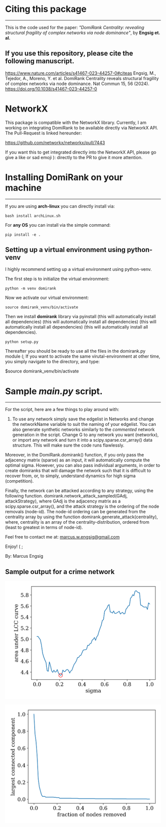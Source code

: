 # Citing this package
------------------------------------------------------------------------------------------------
This is the code used for the paper:
*"DomiRank Centrality: revealing structural fragility of complex networks via node dominance"*, 
by **Engsig et. al.**

## If you use this repository, please cite the following manuscript.
https://www.nature.com/articles/s41467-023-44257-0#citeas
Engsig, M., Tejedor, A., Moreno, Y. et al. DomiRank Centrality reveals structural fragility of complex networks via node dominance. Nat Commun 15, 56 (2024). https://doi.org/10.1038/s41467-023-44257-0

# NetworkX
This package is compatible with the NetworkX library. Currently, I am working on integrating 
DomiRank to be available directly via NetworkX API. The Pull-Request is linked hereunder:

https://github.com/networkx/networkx/pull/7443

If you want this to get integrated directly into the NetworkX API, please go give a like or sad 
emoji ): directly to the PR to give it more attention.


# Installing DomiRank on your machine
------------------------------------------------------------------------------------------------
If you are using **arch-linux** you can directly install via:

```
bash install archLinux.sh
```

For **any OS** you can install via the simple command:

```
pip install -e .
```


## Setting up a virtual environment using python-venv
I highly recommend setting up a virtual environment using python-venv.

The first step is to initialize the virtual environment: 

```
python -m venv domirank
```

Now we activate our virtual environment:

```
source domirank_venv/bin/activate
```

Then we install **domirank** library via pyinstall (this will automatically install all dependencies) (this will automatically install all dependencies) (this will automatically install all dependencies) (this will automatically install all dependencies).

```
python setup.py
```

Thereafter you should be ready to use all the files in the domirank.py module (;
If you want to activate the same virutal-environment at other time, you simply navigate to the directory, and type:

$source domirank_venv/bin/activate


# Sample *main.py* script.
------------------------------------------------------------------------------------------------
For the script, here are a few things to play around with:

1. To use any network simply save the edgelist in Networks and change the networkName variable to suit the naming of your edgelist. You can also generate synthetic networks similarly to the *commented* network generation in the script.
Change G to any network you want (networkx), or import any network and turn it into a scipy.sparse.csr_array() data structure. This will make sure the code runs flawlessly. 

Moreover, in the DomiRank.domirank() function, if you only pass the adjacency matrix (sparse) as an input, it will automatically compute the optimal sigma. However, you can also pass individual arguments, in order to create domiranks that will damage the network such that it is difficult to recover from, or, to simply, understand dynamics for high sigma (competition).

Finally, the network can be attacked according to any strategy, using the following function. domirank.network_attack_sampled(GAdj, attackStrategy), where GAdj is the adjacency matrix as a scipy.sparse.csr_array(), and the attack strategy is the ordering of the node removals (node-id). The node-id ordering can be generated from the centrality array by using the function domirank.generate_attack(centrality), where, centrality is an array of the centrality-distribution, ordered from (least to greatest in terms of node-id).

Feel free to contact me at: marcus.w.engsig@gmail.com

Enjoy! ( ;

By: Marcus Engsig


## Sample output for a crime network

![screenshot](images/optimal_sigma.png)

![screenshot](images/llc_curve.png)
